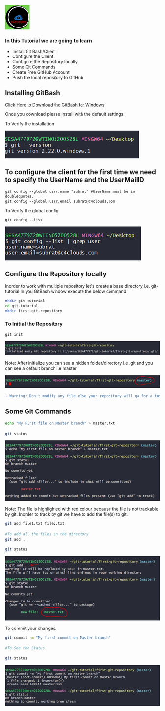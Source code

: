 <img src="images/c4logo.png">

### In this Tutorial we are going to learn
  * Install Git Bash/Client
  * Configure the Client 
  * Configure the Repository locally 
  * Some Git Commands
  * Create Free GitHub Account
  * Push the local repository to GitHub

## Installing GitBash
[Click Here to Download the GitBash for Windows](https://git-scm.com/download/win)

Once you download please Install with the default settings.

To Verify the installation 

<img src="images/git-version.PNG">

## To configure the client for the first time we need to specify the UserName and the UserMailID 
```
git config --global user.name "subrat" #UserName must be in doublequotes. 
git config --global user.email subrat@c4clouds.com
```

To Verify the global config
```
git config --list
```
<img src="images/git-config-list.PNG">

## Configure the Repository locally
Inorder to work with multiple repository let's create a base directory i.e. git-tutorial
In you GitBash window execute the below command

```bash
mkdir git-tutorial
cd git-tutorial
mkdir first-git-repository
```
### To Initial the Repository
```
git init 
```
<img src="images/git-init.PNG">

Note: After initialize you can sea a hidden folder/directory i.e .git and you can see a default branch i.e master

<img src="images/master-branch.PNG">

```diff
- Warning: Don't modify any file else your repository will go for a toss 
```
## Some Git Commands
```bash
echo "My First file on Master branch" > master.txt

git status
```
<img src="images/git-status.PNG">

Note: The file is highlighted with red colour because the file is not trackable by git.
Inorder to track by git we have to add the file(s) to git.

```bash
git add file1.txt file2.txt

#To add all the files in the directory
git add .

git status 
```

<img src="images/git-status-green.PNG">

To commit your changes. 

```bash
git commit -m "My first commit on Master branch"

#To See the Status

git status
```
<img src="images/git-commit.PNG">

